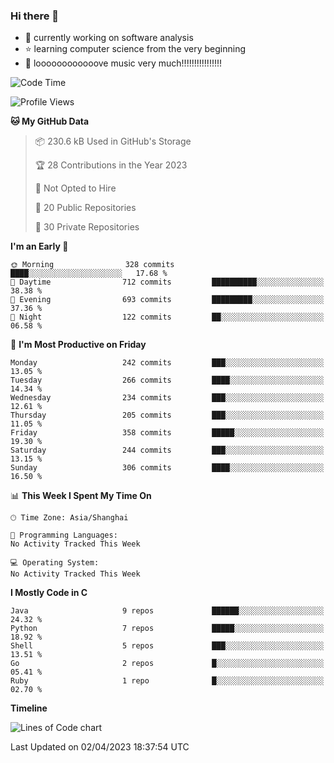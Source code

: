 ### Hi there 👋

<!--
**rbamb/rbamb** is a ✨ _special_ ✨ repository because its `README.md` (this file) appears on your GitHub profile.

Here are some ideas to get you started:

- 🔭 I’m currently working on ...
- 🌱 I’m currently learning ...
- 👯 I’m looking to collaborate on ...
- 🤔 I’m looking for help with ...
- 💬 Ask me about ...
- 📫 How to reach me: ...
- 😄 Pronouns: ...
- ⚡ Fun fact: ...
-->

* :rocket: currently working on software analysis
* :star: learning computer science from the very beginning
* :musical_note: loooooooooooove music very much!!!!!!!!!!!!!!!!

<!--START_SECTION:waka-->
![Code Time](http://img.shields.io/badge/Code%20Time-0%20secs-blue)

![Profile Views](http://img.shields.io/badge/Profile%20Views-0-blue)

**🐱 My GitHub Data** 

> 📦 230.6 kB Used in GitHub's Storage 
 > 
> 🏆 28 Contributions in the Year 2023
 > 
> 🚫 Not Opted to Hire
 > 
> 📜 20 Public Repositories 
 > 
> 🔑 30 Private Repositories 
 > 
**I'm an Early 🐤** 

```text
🌞 Morning                328 commits         ████░░░░░░░░░░░░░░░░░░░░░   17.68 % 
🌆 Daytime                712 commits         ██████████░░░░░░░░░░░░░░░   38.38 % 
🌃 Evening                693 commits         █████████░░░░░░░░░░░░░░░░   37.36 % 
🌙 Night                  122 commits         ██░░░░░░░░░░░░░░░░░░░░░░░   06.58 % 
```
📅 **I'm Most Productive on Friday** 

```text
Monday                   242 commits         ███░░░░░░░░░░░░░░░░░░░░░░   13.05 % 
Tuesday                  266 commits         ████░░░░░░░░░░░░░░░░░░░░░   14.34 % 
Wednesday                234 commits         ███░░░░░░░░░░░░░░░░░░░░░░   12.61 % 
Thursday                 205 commits         ███░░░░░░░░░░░░░░░░░░░░░░   11.05 % 
Friday                   358 commits         █████░░░░░░░░░░░░░░░░░░░░   19.30 % 
Saturday                 244 commits         ███░░░░░░░░░░░░░░░░░░░░░░   13.15 % 
Sunday                   306 commits         ████░░░░░░░░░░░░░░░░░░░░░   16.50 % 
```


📊 **This Week I Spent My Time On** 

```text
🕑︎ Time Zone: Asia/Shanghai

💬 Programming Languages: 
No Activity Tracked This Week

💻 Operating System: 
No Activity Tracked This Week
```

**I Mostly Code in C** 

```text
Java                     9 repos             ██████░░░░░░░░░░░░░░░░░░░   24.32 % 
Python                   7 repos             █████░░░░░░░░░░░░░░░░░░░░   18.92 % 
Shell                    5 repos             ███░░░░░░░░░░░░░░░░░░░░░░   13.51 % 
Go                       2 repos             █░░░░░░░░░░░░░░░░░░░░░░░░   05.41 % 
Ruby                     1 repo              █░░░░░░░░░░░░░░░░░░░░░░░░   02.70 % 
```



**Timeline**

![Lines of Code chart](https://raw.githubusercontent.com/rbamb/rbamb/main/assets/bar_graph.png)


 Last Updated on 02/04/2023 18:37:54 UTC
<!--END_SECTION:waka-->
